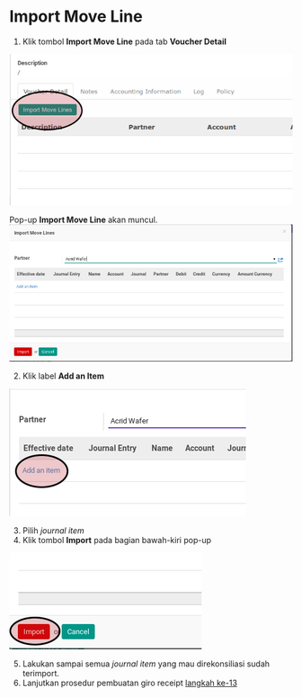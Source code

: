 # Import Move Line

1. Klik tombol **Import Move Line** pada tab **Voucher Detail**

![](../../img/giro-receipt/tombol-import-move-line.png)

Pop-up **Import Move Line** akan muncul.
![](../../img/giro-receipt/pop-up-import-move-line.png)

2. Klik label **Add an Item**

![](../../img/giro-receipt/pop-up-import-move-line-add-item.png)

3. Pilih *journal item*
4. Klik tombol **Import** pada bagian bawah-kiri pop-up

![](../../img/giro-receipt/pop-up-import-move-line-tombol-import.png)

5. Lakukan sampai semua *journal item* yang mau direkonsiliasi sudah terimport.
6. Lanjutkan prosedur pembuatan giro receipt [langkah ke-13](./membuat.md#langkah-13)

